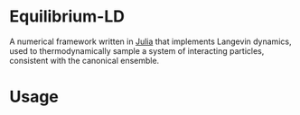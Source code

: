 # Equilibrium-LD

A numerical framework written in [Julia] that implements Langevin dynamics, used to thermodynamically sample a system of interacting particles, consistent with the canonical ensemble.

# Usage

[Julia]: http://julialang.org
